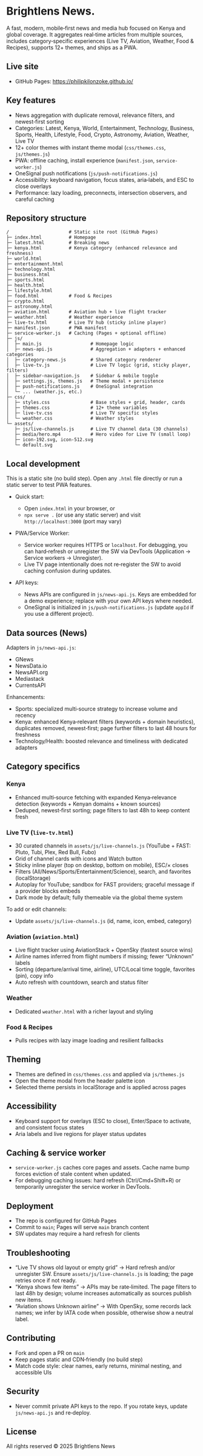 # Brightlens News.

A fast, modern, mobile‑first news and media hub focused on Kenya and global coverage. It aggregates real‑time articles from multiple sources, includes category‑specific experiences (Live TV, Aviation, Weather, Food & Recipes), supports 12+ themes, and ships as a PWA.

## Live site

- GitHub Pages: https://philipkilonzoke.github.io/

## Key features

- News aggregation with duplicate removal, relevance filters, and newest‑first sorting
- Categories: Latest, Kenya, World, Entertainment, Technology, Business, Sports, Health, Lifestyle, Food, Crypto, Astronomy, Aviation, Weather, Live TV
- 12+ color themes with instant theme modal (`css/themes.css`, `js/themes.js`)
- PWA: offline caching, install experience (`manifest.json`, `service-worker.js`)
- OneSignal push notifications (`js/push-notifications.js`)
- Accessibility: keyboard navigation, focus states, aria‑labels, and ESC to close overlays
- Performance: lazy loading, preconnects, intersection observers, and careful caching

## Repository structure

```
/                      # Static site root (GitHub Pages)
├─ index.html          # Homepage
├─ latest.html         # Breaking news
├─ kenya.html          # Kenya category (enhanced relevance and freshness)
├─ world.html
├─ entertainment.html
├─ technology.html
├─ business.html
├─ sports.html
├─ health.html
├─ lifestyle.html
├─ food.html           # Food & Recipes
├─ crypto.html
├─ astronomy.html
├─ aviation.html       # Aviation hub + live flight tracker
├─ weather.html        # Weather experience
├─ live-tv.html        # Live TV hub (sticky inline player)
├─ manifest.json       # PWA manifest
├─ service-worker.js   # Caching (Pages + optional offline)
├─ js/
│  ├─ main.js                  # Homepage logic
│  ├─ news-api.js              # Aggregation + adapters + enhanced categories
│  ├─ category-news.js         # Shared category renderer
│  ├─ live-tv.js               # Live TV logic (grid, sticky player, filters)
│  ├─ sidebar-navigation.js    # Sidebar & mobile toggle
│  ├─ settings.js, themes.js   # Theme modal + persistence
│  ├─ push-notifications.js    # OneSignal integration
│  └─ ... (weather.js, etc.)
├─ css/
│  ├─ styles.css               # Base styles + grid, header, cards
│  ├─ themes.css               # 12+ theme variables
│  ├─ live-tv.css              # Live TV specific styles
│  └─ weather.css              # Weather styles
└─ assets/
   ├─ js/live-channels.js      # Live TV channel data (30 channels)
   ├─ media/hero.mp4           # Hero video for Live TV (small loop)
   ├─ icon-192.svg, icon-512.svg
   └─ default.svg
```

## Local development

This is a static site (no build step). Open any `.html` file directly or run a static server to test PWA features.

- Quick start:
  - Open `index.html` in your browser, or
  - `npx serve .` (or use any static server) and visit `http://localhost:3000` (port may vary)

- PWA/Service Worker:
  - Service worker requires HTTPS or `localhost`. For debugging, you can hard‑refresh or unregister the SW via DevTools (Application → Service workers → Unregister).
  - Live TV page intentionally does not re‑register the SW to avoid caching confusion during updates.

- API keys:
  - News APIs are configured in `js/news-api.js`. Keys are embedded for a demo experience; replace with your own API keys where needed.
  - OneSignal is initialized in `js/push-notifications.js` (update `appId` if you use a different project).

## Data sources (News)

Adapters in `js/news-api.js`:
- GNews
- NewsData.io
- NewsAPI.org
- Mediastack
- CurrentsAPI

Enhancements:
- Sports: specialized multi‑source strategy to increase volume and recency
- Kenya: enhanced Kenya‑relevant filters (keywords + domain heuristics), duplicates removed, newest‑first; page further filters to last 48 hours for freshness
- Technology/Health: boosted relevance and timeliness with dedicated adapters

## Category specifics

### Kenya
- Enhanced multi‑source fetching with expanded Kenya‑relevance detection (keywords + Kenyan domains + known sources)
- Deduped, newest‑first sorting; page filters to last 48h to keep content fresh

### Live TV (`live-tv.html`)
- 30 curated channels in `assets/js/live-channels.js` (YouTube + FAST: Pluto, Tubi, Plex, Red Bull, Fubo)
- Grid of channel cards with icons and Watch button
- Sticky inline player (top on desktop, bottom on mobile), ESC/× closes
- Filters (All/News/Sports/Entertainment/Science), search, and favorites (localStorage)
- Autoplay for YouTube; sandbox for FAST providers; graceful message if a provider blocks embeds
- Dark mode by default; fully themeable via the global theme system

To add or edit channels:
- Update `assets/js/live-channels.js` (id, name, icon, embed, category)

### Aviation (`aviation.html`)
- Live flight tracker using AviationStack + OpenSky (fastest source wins)
- Airline names inferred from flight numbers if missing; fewer “Unknown” labels
- Sorting (departure/arrival time, airline), UTC/Local time toggle, favorites (pin), copy info
- Auto refresh with countdown, search and status filter

### Weather
- Dedicated `weather.html` with a richer layout and styling

### Food & Recipes
- Pulls recipes with lazy image loading and resilient fallbacks

## Theming

- Themes are defined in `css/themes.css` and applied via `js/themes.js`
- Open the theme modal from the header palette icon
- Selected theme persists in localStorage and is applied across pages

## Accessibility

- Keyboard support for overlays (ESC to close), Enter/Space to activate, and consistent focus states
- Aria labels and live regions for player status updates

## Caching & service worker

- `service-worker.js` caches core pages and assets. Cache name bump forces eviction of stale content when updated.
- For debugging caching issues: hard refresh (Ctrl/Cmd+Shift+R) or temporarily unregister the service worker in DevTools.

## Deployment

- The repo is configured for GitHub Pages
- Commit to `main`; Pages will serve `main` branch content
- SW updates may require a hard refresh for clients

## Troubleshooting

- “Live TV shows old layout or empty grid” → Hard refresh and/or unregister SW. Ensure `assets/js/live-channels.js` is loading; the page retries once if not ready.
- “Kenya shows few items” → APIs may be rate‑limited. The page filters to last 48h by design; volume increases automatically as sources publish new items.
- “Aviation shows Unknown airline” → With OpenSky, some records lack names; we infer by IATA code when possible, otherwise show a neutral label.

## Contributing

- Fork and open a PR on `main`
- Keep pages static and CDN‑friendly (no build step)
- Match code style: clear names, early returns, minimal nesting, and accessible UIs

## Security

- Never commit private API keys to the repo. If you rotate keys, update `js/news-api.js` and re‑deploy.

## License

All rights reserved © 2025 Brightlens News
